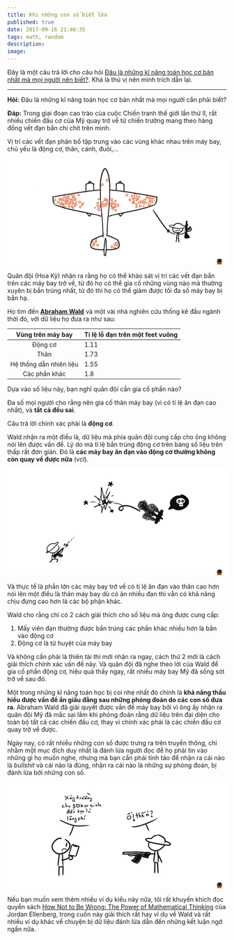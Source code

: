 ```yaml
---
title: Khi những con số biết lừa
published: true
date: 2017-09-16 21:46:35
tags: math, random
description:
image:
---
```

Đây là một câu trả lời cho câu hỏi [Đâu là những kĩ năng toán học cơ bản nhất mà mọi người nên biết?](https://www.quora.com/What-are-the-basic-math-skills-that-everyone-should-know). Khá là thú vị nên mình trích dẫn lại.

---

**Hỏi:** Đâu là những kĩ năng toán học cơ bản nhất mà mọi người cần phải biết?

**Đáp:** Trong giai đoạn cao trào của cuộc Chiến tranh thế giới lần thứ II, rất nhiều chiến đấu cơ của Mỹ quay trở về từ chiến trường mang theo hàng đống vết đạn bắn chi chít trên mình.

Vị trí các vết đạn phân bố tập trung vào các vùng khác nhau trên máy bay, chủ yếu là động cơ, thân, cánh, đuôi,...

![](img/rifle-shot-down-2.png)

Quân đội (Hoa Kỳ) nhận ra rằng họ có thể khảo sát vị trí các vết đạn bắn trên các máy bay trở về, từ đó họ có thể gia cố những vùng nào mà thường xuyên bị bắn trúng nhất, từ đó thì họ có thể giảm được tối đa số máy bay bị bắn hạ.

Họ tìm đến [**Abraham Wald**](https://en.wikipedia.org/wiki/Abraham_Wald) và một vài nhà nghiên cứu thống kê đầu ngành thời đó, với dữ liệu họ đưa ra như sau:

| Vùng trên máy bay | Tỉ lệ lỗ đạn trên một feet vuông |
|:-----------------:|:---------------------------------|
| Động cơ           | 1.11                             |
| Thân              | 1.73                             |
| Hệ thống dẫn nhiên liệu | 1.55                       |
| Các phần khác     | 1.8                              |

Dựa vào số liệu này, bạn nghĩ quân đội cần gia cố phần nào?

Đa số mọi người cho rằng nên gia cố thân máy bay (vì có tỉ lệ ăn đạn cao nhất), và **tất cả đều sai**.

Câu trả lời chính xác phải là **động cơ**.

Wald nhận ra một điều là, dữ liệu mà phía quân đội cung cấp cho ông không nói lên được vấn đề. Lý do mà tỉ lệ bắn trúng động cơ trên bảng số liệu trên thấp rất đơn giản. Đó là **các máy bay ăn đạn vào động cơ thường không còn quay về được nữa** (vcl).

![](img/rifle-shot-down.png)

Và thực tế là phần lớn các máy bay trở về có tỉ lệ ăn đạn vào thân cao hơn nói lên một điều là thân máy bay dù có ăn nhiều đạn thì vẫn có khả năng chịu đựng cao hơn là các bộ phận khác.

Wald cho rằng chỉ có 2 cách giải thích cho số liệu mà ông được cung cấp:

1. Mấy viên đạn thường được bắn trúng các phần khác nhiều hơn là bắn vào động cơ
2. Động cơ là tử huyệt của máy bay

Và không cần phải là thiên tài thì mới nhận ra ngay, cách thứ 2 mới là cách giải thích chính xác vấn đề này. Và quân đội đã nghe theo lời của Wald để gia cố phần động cơ, hiệu quả thấy ngay, rất nhiều máy bay Mỹ đã sống sót trở về sau đó.

Một trong những kĩ năng toán học bị coi nhẹ nhất đó chính là **khả năng thấu hiểu được vấn đề ẩn giấu đằng sau những phỏng đoán do các con số đưa ra**. Abraham Wald đã giải quyết được vấn đề máy bay bởi vì ông ấy nhận ra quân đội Mỹ đã mắc sai lầm khi phỏng đoán rằng dữ liệu trên đại diện cho toàn bộ tất cả các chiến đấu cơ, thay vì chính xác phải là các chiến đấu cơ quay trở về được.

Ngày nay, có rất nhiều những con số được trưng ra trên truyền thông, chỉ nhằm một mục đích duy nhất là đánh lừa người đọc để họ phải tin vào những gì họ muốn nghe, nhưng mà bạn cần phải tỉnh táo để nhận ra cái nào là _bullshit_ và cái nào là đúng, nhận ra cái nào là những sự phỏng đoán, bị đánh lừa bởi những con số.

![](img/rifle-shot-down-3.png)

Nếu bạn muốn xem thêm nhiều ví dụ kiểu này nữa, tôi rất khuyến khích đọc quyển sách [How Not to Be Wrong: The Power of Mathematical Thinking](https://www.amazon.com/How-Not-Be-Wrong-Mathematical/dp/0143127535) của Jordan Ellenberg, trong cuốn này giải thích rất hay ví dụ về Wald và rất nhiều ví dụ khác về chuyện bị dữ liệu đánh lừa dẫn đến những kết luận ngớ ngẩn nữa.

